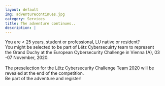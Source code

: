 ```yaml
---
layout: default
img: adventurecontinues.jpg
category: Services
title: The adventure continues..
description: |
---
```


You are < 25 years, student or professional, LU native or resident?<br>
You might be selected to be part of Lëtz Cybersecuirty team to represent the Grand Duchy at the European Cybersecurity Challenge in Vienna (A), 03 -07 November, 2020.<br>
<br>The preselection for the Lëtz Cybersecurity Challenge Team 2020 will be revealed at the end of the competition.
<br>
Be part of the adventure and register!


